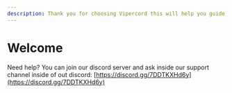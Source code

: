 ```yaml
---
description: Thank you for choosing Vipercord this will help you guide through our API
---
```


# Welcome

Need help? You can join our discord server and ask inside our support channel inside of out discord: [https://discord.gg/7DDTKXHd6y](https://discord.gg/7DDTKXHd6y)

